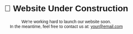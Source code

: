 <!DOCTYPE html>
<html lang="en">
<head>
  <meta charset="UTF-8" />
  <meta name="viewport" content="width=device-width, initial-scale=1.0" />
  <title>Coming Soon</title>
</head>
<body style="text-align:center; padding:50px; font-family:sans-serif;">
  <h1>🚧 Website Under Construction</h1>
  <p>We're working hard to launch our website soon.<br>
     In the meantime, feel free to contact us at: <a href="mailto:your@email.com">your@email.com</a></p>
</body>
</html>
